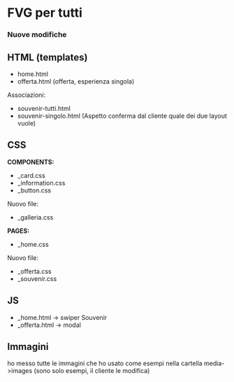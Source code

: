 # FVG per tutti

### Nuove modifiche

## HTML (templates)
- home.html
- offerta.html (offerta, esperienza singola)  

Associazioni:
- souvenir-tutti.html 
- souvenir-singolo.html (Aspetto conferma dal cliente quale dei due layout vuole)

## CSS
**COMPONENTS:**
- _card.css
- _information.css
- _button.css

Nuovo file:
- _galleria.css

**PAGES:**
- _home.css

Nuovo file:
- _offerta.css
- _souvenir.css

## JS
- _home.html -> swiper Souvenir
- _offerta.html -> modal

## Immagini
ho messo tutte le immagini che ho usato come esempi nella cartella media->images (sono solo esempi, il cliente le modifica)